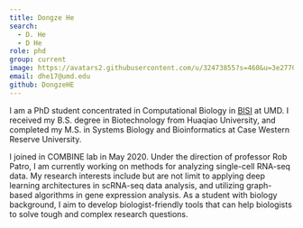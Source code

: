 ```yaml
---
title: Dongze He
search:
  - D. He
  - D He
role: phd
group: current
image: https://avatars2.githubusercontent.com/u/32473855?s=460&u=3e2770f872817bc790c2c03acd41bfec7dfc72cb&v=4
email: dhe17@umd.edu
github: DongzeHE
---
```

 
I am a PhD student concentrated in Computational Biology in [BISI](https://www.bisi.umd.edu/) at UMD. I received my B.S. degree in Biotechnology from Huaqiao University, and completed my M.S. in Systems Biology and Bioinformatics at Case Western Reserve University.  

I joined in COMBINE lab in May 2020. Under the direction of professor Rob Patro, I am currently working on methods for analyzing single-cell RNA-seq data. My research interests include but are not limit to applying deep learning architectures in scRNA-seq data analysis, and utilizing graph-based algorithms in gene expression analysis. As a student with biology background, I aim to develop biologist-friendly tools that can help biologists to solve tough and complex research questions.
